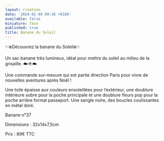 ```yaml
---
layout: creation
date: '2024-01-04 09:36 +0100'
available: false
miniature: face
published: true
title: Banane du Soleil
---
```

✨❄️Découvrez la banane du Soleil❄️✨

Un sac banane très lumineux, idéal pour mettre du soleil au milieu de la grisaille. ☁️☀️☁️

Une commande sur-mesure qui est partie direction Paris pour vivre de nouvelles aventures après Noël ! 

Une toile épaisse aux couleurs ensoleillées pour l’extérieur, une doublure intérieure sobre pour la poche principale et une doublure fleurs pop pour la poche arrière format passeport.
Une sangle noire, des boucles coulissantes en métal doré.

Banane n°37

Dimensions : 32x14x7,5cm

Prix : 89€ TTC

